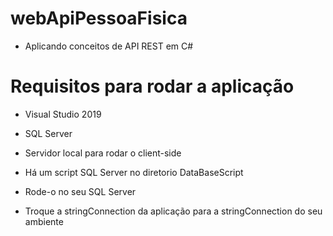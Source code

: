 # webApiPessoaFisica

- Aplicando conceitos de API REST em C#

# Requisitos para rodar a aplicação

- Visual Studio 2019
- SQL Server
- Servidor local para rodar o client-side

- Há um script SQL Server no diretorio DataBaseScript
- Rode-o no seu SQL Server

- Troque a stringConnection da aplicação para a stringConnection do seu ambiente

